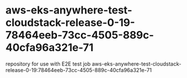 # aws-eks-anywhere-test-cloudstack-release-0-19-78464eeb-73cc-4505-889c-40cfa96a321e-71
repository for use with E2E test job aws-eks-anywhere-test-cloudstack-release-0-19:78464eeb-73cc-4505-889c-40cfa96a321e-71
